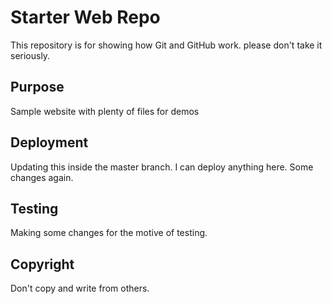# Starter Web Repo

This repository is for showing how Git and GitHub work.
please don't take it seriously.

## Purpose

Sample website with plenty of files for demos

## Deployment
Updating this inside the master branch.
I can deploy anything here.
Some changes again.

## Testing 
Making some changes for the motive of testing.

## Copyright
Don't copy and write from others.
